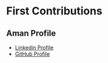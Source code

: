 # First Contributions

## Aman Profile
- [Linkedin Profile](https://www.linkedin.com/in/aman-saklani-477956380/)
- [GitHub Profile](https://github.com/Zenten068)
